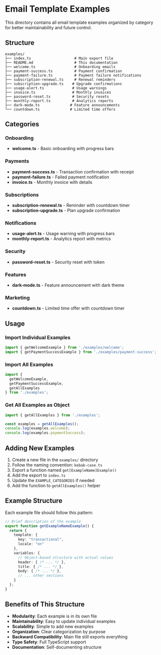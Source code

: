 # Email Template Examples

This directory contains all email template examples organized by category for better maintainability and future control.

## Structure

```
examples/
├── index.ts                    # Main export file
├── README.md                   # This documentation
├── welcome.ts                  # Onboarding emails
├── payment-success.ts          # Payment confirmation
├── payment-failure.ts          # Payment failure notifications
├── subscription-renewal.ts     # Renewal reminders
├── subscription-upgrade.ts    # Upgrade confirmations
├── usage-alert.ts             # Usage warnings
├── invoice.ts                 # Monthly invoices
├── password-reset.ts          # Security resets
├── monthly-report.ts          # Analytics reports
├── dark-mode.ts              # Feature announcements
└── countdown.ts              # Limited time offers
```

## Categories

### Onboarding
- **welcome.ts** - Basic onboarding with progress bars

### Payments
- **payment-success.ts** - Transaction confirmation with receipt
- **payment-failure.ts** - Failed payment notification
- **invoice.ts** - Monthly invoice with details

### Subscriptions
- **subscription-renewal.ts** - Reminder with countdown timer
- **subscription-upgrade.ts** - Plan upgrade confirmation

### Notifications
- **usage-alert.ts** - Usage warning with progress bars
- **monthly-report.ts** - Analytics report with metrics

### Security
- **password-reset.ts** - Security reset with token

### Features
- **dark-mode.ts** - Feature announcement with dark theme

### Marketing
- **countdown.ts** - Limited time offer with countdown timer

## Usage

### Import Individual Examples
```typescript
import { getWelcomeExample } from './examples/welcome';
import { getPaymentSuccessExample } from './examples/payment-success';
```

### Import All Examples
```typescript
import { 
  getWelcomeExample,
  getPaymentSuccessExample,
  getAllExamples 
} from './examples';
```

### Get All Examples as Object
```typescript
import { getAllExamples } from './examples';

const examples = getAllExamples();
console.log(examples.welcome);
console.log(examples.paymentSuccess);
```

## Adding New Examples

1. Create a new file in the `examples/` directory
2. Follow the naming convention: `kebab-case.ts`
3. Export a function named `get[ExampleName]Example()`
4. Add the export to `index.ts`
5. Update the `EXAMPLE_CATEGORIES` if needed
6. Add the function to `getAllExamples()` helper

## Example Structure

Each example file should follow this pattern:

```typescript
// Brief description of the example
export function getExampleNameExample() {
  return {
    template: {
      key: "transactional",
      locale: "en"
    },
    variables: {
      // Object-based structure with actual values
      header: { /* ... */ },
      title: { /* ... */ },
      body: { /* ... */ },
      // ... other sections
    }
  };
}
```

## Benefits of This Structure

- **Modularity**: Each example is in its own file
- **Maintainability**: Easy to update individual examples
- **Scalability**: Simple to add new examples
- **Organization**: Clear categorization by purpose
- **Backward Compatibility**: Main file still exports everything
- **Type Safety**: Full TypeScript support
- **Documentation**: Self-documenting structure
